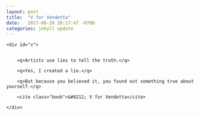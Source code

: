 ```yaml
---
layout: post
title:  "V for Vendetta"
date:   2017-08-20 20:17:47 -0700
categories: jekyll update
---
```


<div id="v-wrapper">

	<div id="v">


		<q>Artists use lies to tell the truth.</q>

		<q>Yes, I created a lie.</q>

		<q>But because you believed it, you found out something true about yourself.</q>

		<cite class="book">&#8212; V for Vendetta</cite>

	</div>

</div>